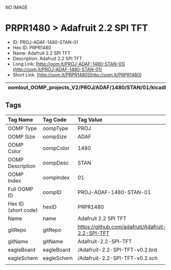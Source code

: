 


  
NO IMAGE  
# PRPR1480 > Adafruit 2.2 SPI TFT

- ID: PROJ-ADAF-1480-STAN-01
- Hex ID: PRPR1480
- Name: Adafruit 2.2 SPI TFT
- Description: Adafruit 2.2 SPI TFT
- Long Link: [http://oom.lt/PROJ-ADAF-1480-STAN-01](http://oom.lt/PROJ-ADAF-1480-STAN-01)
- Short Link: [http://oom.lt/PRPR1480](http://oom.lt/PRPR1480)
  

|oomlout_OOMP_projects_V2/PROJ/ADAF/1480/STAN/01/kicadPcb3dFront.png|oomlout_OOMP_projects_V2/PROJ/ADAF/1480/STAN/01/kicadPcb3dBack.png|oomlout_OOMP_projects_V2/PROJ/ADAF/1480/STAN/01/kicadPcb3d.png||
| :---: | :---: | :---: | :---: |

## Tags
  

|Tag Name|Tag Code|Tag Value|
| :--- | :--- | :--- |
|OOMP Type|oompType|PROJ|
|OOMP Size|oompSize|ADAF|
|OOMP Color|oompColor|1480|
|OOMP Description|oompDesc|STAN|
|OOMP Index|oompIndex|01|
|Full OOMP ID|oompID|PROJ-ADAF-1480-STAN-01|
|Hex ID (short code)|hexID|PRPR1480|
|Name|name|Adafruit 2.2 SPI TFT|
|gitRepo|gitRepo|https://github.com/adafruit/Adafruit-2.2-SPI-TFT|
|gitName|gitName|Adafruit-2.2-SPI-TFT|
|eagleBoard|eagleBoard|/Adafruit-2.2-SPI-TFT-v0.2.brd|
|eagleSchem|eagleSchem|/Adafruit-2.2-SPI-TFT-v0.2.sch|
||||
